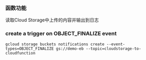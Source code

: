 ### 函数功能
读取Cloud Storage中上传的内容并输出到日志

### create a trigger on OBJECT_FINALIZE event
``` shell
gcloud storage buckets notifications create --event-types=OBJECT_FINALIZE gs://demo-eb --topic=cloudstorage-to-cloudfunction
```